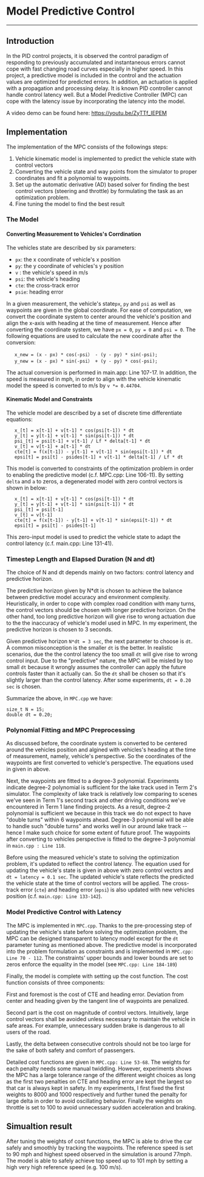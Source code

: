 # Model Predictive Control


---


## Introduction
In the PID control projects, it is observed the control paradigm of responding to previously accumulated and instantaneous errors cannot cope with fast changing road curves especially in higher speed. In this project, a predictive model is included in the control and the actuation values are optimized for predicted errors. In addition, an actuation is applied with a propagation and processing delay. It is known PID controller cannot handle control latency well. But a Model Predictive Controller (MPC) can cope with the latency issue by incorporating the latency into the model. 

A video demo can be found here: https://youtu.be/ZyTTf_IEPEM

## Implementation
The implementation of the MPC consists of the followings steps:

1) Vehicle kinematic model is implemented to predict the vehicle state with control vectors
2) Converting the vehicle state and way points from the simulator to proper coordinates and fit a polynomial to waypoints.
3) Set up the automatic derivative (AD) based solver for finding the best control vectors (steering and throttle) by formulating the task as an optimization problem.
4) Fine tuning the model to find the best result

 
### The Model

#### Converting Measurement to Vehicles's Corrdination
The vehicles state are described by six parameters: 
* ``px``: the x coordinate of vehicle's x position
* ``py``: the y coordinate of vehicles's y position
* ``v`` : the vehicle's speed in m/s
* ``psi``: the vehicle's heading
* `` cte ``: the cross-track error
* ``psie``: heading error

In a given measurement, the vehicle's state``px``, ``py`` and ``psi`` as well as waypoints are given in the global coordinate. For ease of computation, we convert the coordinate system to center around the vehicle's position and align the x-axis with heading at the time of measurement. Hence after converting the coordinate system, we have ``px = 0``, ``py = 0`` and ``psi = 0``. The following equations are used to calculate the new coordinate after the conversion:
```$xslt
   x_new = (x - px) * cos(-psi） - (y - py) * sin(-psi);
   y_new = (x - px) * sin(-psi） + (y - py) * cos(-psi);
```
The actual conversion is performed in main.app: Line 107-17. In addition, the speed is measured in mph, in order to align with the vehicle kinematic model the speed is converted to m/s by ``v *= 0.44704``.

#### Kinematic Model and Constraints
The vehicle model are described by a set of discrete time differentiate equations:
```
   x_[t] = x[t-1] + v[t-1] * cos(psi[t-1]) * dt
   y_[t] = y[t-1] + v[t-1] * sin(psi[t-1]) * dt
   psi_[t] = psi[t-1] + v[t-1] / Lf * delta[t-1] * dt
   v_[t] = v[t-1] + a[t-1] * dt
   cte[t] = f(x[t-1]) - y[t-1] + v[t-1] * sin(epsi[t-1]) * dt
   epsi[t] = psi[t] - psides[t-1] + v[t-1] * delta[t-1] / Lf * dt
```
This model is converted to constraints of the optimization problem in order to enabling the predictive model (c.f. MPC.cpp: Line 106-11). By setting ``delta`` and ``a`` to zeros, a degenerated model with zero control vectors is shown in below:
```
   x_[t] = x[t-1] + v[t-1] * cos(psi[t-1]) * dt
   y_[t] = y[t-1] + v[t-1] * sin(psi[t-1]) * dt
   psi_[t] = psi[t-1] 
   v_[t] = v[t-1]
   cte[t] = f(x[t-1]) - y[t-1] + v[t-1] * sin(epsi[t-1]) * dt
   epsi[t] = psi[t] - psides[t-1]
```
This zero-input model is used to predict the vehicle state to adapt the control latency (c.f. main.cpp: Line 131-41).

### Timestep Length and Elapsed Duration (N and dt)

The choice of N and dt depends mainly on two factors: control latency and predictive horizon. 

The predictive horizon given by N*dt is chosen to achieve the balance between predictive model accuracy and environment complexity. Heuristically, in order to cope with complex road condition with many turns, the control vectors should be chosen with longer predictive horizon. On the other hand, too long predictive horizon will give rise to wrong actuation due to the the inaccuracy of vehicle's model used in MPC. In my experiment, the predictive horizon is chosen to 3 seconds. 

Given predictive horizon ``N*dt = 3 sec``, the next parameter to choose is ``dt``. A common misconception is the smaller ``dt`` is the better. In realistic scenarios, due the the control latency the too small ``dt`` will give rise to wrong control input. Due to the "predictive" nature, the MPC will be misled by too small ``dt`` because it wrongly assumes the controller can apply the future controls faster than it actually can. So the `dt` shall be chosen so that it's slightly larger than the control latency. After some experiments, `dt = 0.20 sec` is chosen. 

Summarize the above, in ``MPC.cpp`` we have:
```$xslt
size_t N = 15;
double dt = 0.20;
```

### Polynomial Fitting and MPC Preprocessing
    
As discussed before, the coordinate system is converted to be centered around the vehicles position and algined with vehicles's heading at the time of measurement, namely, vehicle's perspective. So the coordinates of the waypoints are first converted to vehicle's perspective. The equations used in given in above. 

Next, the waypoints are fitted to a degree-3 polynomial. Experiments indicate degree-2 polynomial is sufficient for the lake track used in Term 2's simulator. The complexity of lake track is relatively low comparing to scenes we've seen in Term 1's second track and other driving conditions we've encountered in Term 1 lane finding projects. As a result, degree-2 polynomial is sufficient we because in this track we do not expect to have "double turns" within 6 waypoints ahead. Degree-3 polynomial will be able to handle such "double turns" and works well in our around lake track -- hence I make such choice for some extent of future proof. The waypoints after converting to vehicles perspective is fitted to the degree-3 polynomial in ``main.cpp : Line 118``.  

Before using the measured vehicle's state to solving the optimization problem, it's updated to reflect the control latency. The equation used for updating the vehicle's state is given in above with zero control vectors and ``dt = latency = 0.1 sec``. The updated vehicle's state reflects the predicted the vehicle state at the time of control vectors will be applied. The cross-track error (``cte``) and heading error (``epsi``) is also updated with new vehicles position (c.f. ``main.cpp: Line 133-142``). 

### Model Predictive Control with Latency

The MPC is implemented in ``MPC.cpp``. Thanks to the pre-processing step of updating the vehicle's state before solving the optimization problem, the MPC can be designed transparent to latency model except for the ``dt`` parameter tuning as mentioned above. The predictive model is incorporated into the problem formulation as constraints and is implemented in ``MPC.cpp: Line 70 - 112``. The constraints' upper bounds and lower bounds are set to zeros enforce the equality in the model (see ``MPC.cpp: Line 184-189``) 

Finally, the model is complete with setting up the cost function. The cost function consists of three components:

First and foremost is the cost of CTE and heading error. Deviation from center and heading given by the tangent line of waypoints are penalized. 

Second part is the cost on magnitude of control vectors. Intuitively, large control vectors shall be avoided unless necessary to maintain the vehicle in safe areas. For example, unnecessary sudden brake is dangerous to all users of the road.

Lastly, the delta between consecutive controls should not be too large for the sake of both safety and comfort of passengers. 

Detailed cost functions are given in ``MPC.cpp: Line 53-68``. The weights for each penalty needs some manual twiddling. However, experiments shows the MPC has a large tolerance range of the different weight choices as long as the first two penalties on CTE and heading error are kept the largest so that car is always kept in safety. In my experiments, I first fixed the first weights to 8000 and 1000 respectively and further tuned the penalty for large delta in order to avoid oscillating behavior. Finally the weights on throttle is set to 100 to avoid unnecessary sudden acceleration and braking. 

## Simualtion result

After tuning the weights of cost functions, the MPC is able to drive the car safely and smoothly by tracking the waypoints. The reference speed is set to 90 mph and highest speed observed in the simulation is around 77mph. The model is able to safely achieve top speed up to 101 mph by setting a high very high reference speed (e.g. 100 m/s). 
